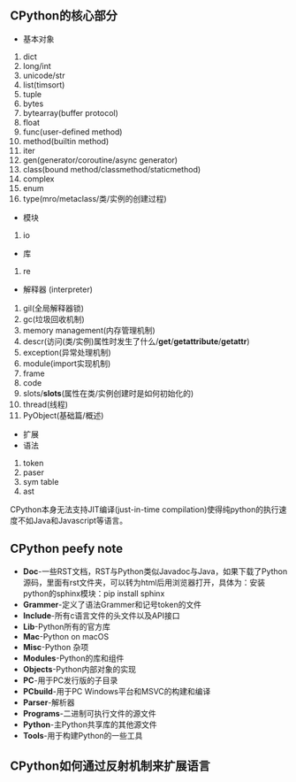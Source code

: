 

## CPython的核心部分

* 基本对象
1. dict
2. long/int
3. unicode/str
4. list(timsort)
5. tuple
6. bytes
7. bytearray(buffer protocol)
8. float
9. func(user-defined method)
10. method(builtin method)
11. iter
12. gen(generator/coroutine/async generator)
13. class(bound method/classmethod/staticmethod)
14. complex
15. enum
16. type(mro/metaclass/类/实例的创建过程)
* 模块
1. io
* 库
1. re
* 解释器 (interpreter)
1. gil(全局解释器锁)
2. gc(垃圾回收机制)
3. memory management(内存管理机制)
4. descr(访问(类/实例)属性时发生了什么/__get__/__getattribute__/__getattr__)
5. exception(异常处理机制)
6. module(import实现机制)
7. frame
8. code
9. slots/__slots__(属性在类/实例创建时是如何初始化的)
10. thread(线程)
11. PyObject(基础篇/概述)
* 扩展
* 语法
1. token
2. paser
3. sym table
4. ast

CPython本身无法支持JIT编译(just-in-time compilation)使得纯python的执行速度不如Java和Javascript等语言。

## CPython peefy note

* **Doc**-一些RST文档，RST与Python类似Javadoc与Java，如果下载了Python源码，里面有rst文件夹，可以转为html后用浏览器打开，具体为：安装python的sphinx模块：pip install sphinx
* **Grammer**-定义了语法Grammer和记号token的文件
* **Include**-所有c语言文件的头文件以及API接口
* **Lib**-Python所有的官方库
* **Mac**-Python on macOS
* **Misc**-Python 杂项
* **Modules**-Python的库和组件
* **Objects**-Python内部对象的实现
* **PC**-用于PC发行版的子目录
* **PCbuild**-用于PC Windows平台和MSVC的构建和编译
* **Parser**-解析器
* **Programs**-二进制可执行文件的源文件
* **Python**-主Python共享库的其他源文件
* **Tools**-用于构建Python的一些工具

## CPython如何通过反射机制来扩展语言


